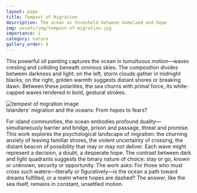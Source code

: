 ```yaml
---
layout: page
title: Tempest of Migration
description: The ocean as threshold between homeland and hope
img: assets/img/tempest-of-migration.jpg
importance: 1
category: nature
gallery_order: 9
---
```

This powerful oil painting captures the ocean in tumultuous motion—waves cresting and colliding beneath ominous skies. The composition divides between darkness and light: on the left, storm clouds gather in midnight blacks; on the right, golden warmth suggests distant shores or breaking dawn. Between these polarities, the sea churns with primal force, its white-capped waves rendered in bold, gestural strokes.

<div class="row">
    <div class="col-sm mt-3 mt-md-0">
        <img src="{{ '/assets/img/tempest-of-migration.jpg' | relative_url }}" alt="tempest of migration image" class="img-fluid rounded z-depth-1">
    </div>
</div>
<div class="caption">
    Islanders' migration and the oceans: From hopes to fears?
</div>

For island communities, the ocean embodies profound duality—simultaneously barrier and bridge, prison and passage, threat and promise. This work explores the psychological landscape of migration: the churning anxiety of leaving familiar shores, the violent uncertainty of crossing, the distant beacon of possibility that may or may not deliver. Each wave might represent a decision, a doubt, a desperate hope. The contrast between dark and light quadrants suggests the binary nature of choice: stay or go, known or unknown, security or opportunity. The work asks: For those who must cross such waters—literally or figuratively—is the ocean a path toward dreams fulfilled, or a realm where hopes are dashed? The answer, like the sea itself, remains in constant, unsettled motion.
